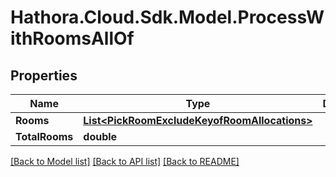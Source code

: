 # Hathora.Cloud.Sdk.Model.ProcessWithRoomsAllOf

## Properties

Name | Type | Description | Notes
------------ | ------------- | ------------- | -------------
**Rooms** | [**List&lt;PickRoomExcludeKeyofRoomAllocations&gt;**](PickRoomExcludeKeyofRoomAllocations.md) |  | 
**TotalRooms** | **double** |  | 

[[Back to Model list]](../README.md#documentation-for-models) [[Back to API list]](../README.md#documentation-for-api-endpoints) [[Back to README]](../README.md)

